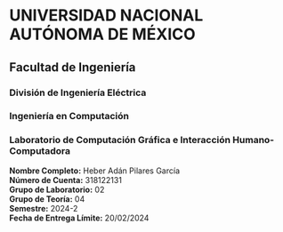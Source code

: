 # UNIVERSIDAD NACIONAL AUTÓNOMA DE MÉXICO

## Facultad de Ingeniería
### División de Ingeniería Eléctrica
### Ingeniería en Computación

### Laboratorio de Computación Gráfica e Interacción Humano-Computadora

**Nombre Completo:** Heber Adán Pilares García  
**Número de Cuenta:** 318122131  
**Grupo de Laboratorio:** 02  
**Grupo de Teoría:** 04  
**Semestre:** 2024-2  
**Fecha de Entrega Límite:** 20/02/2024
